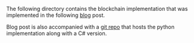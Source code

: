 The following directory contains the blockchain implementation that was
implemented in the following [blog](https://hackernoon.com/learn-blockchains-by-building-one-117428612f46) post.

Blog post is also accompanied with a [git repo](https://github.com/dvf/blockchain)
that hosts the python implementation along
with a C# version.